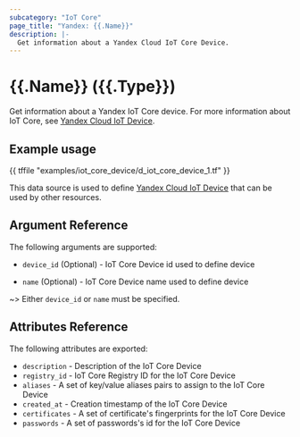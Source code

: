 ```yaml
---
subcategory: "IoT Core"
page_title: "Yandex: {{.Name}}"
description: |-
  Get information about a Yandex Cloud IoT Core Device.
---
```


# {{.Name}} ({{.Type}})

Get information about a Yandex IoT Core device. For more information about IoT Core, see [Yandex Cloud IoT Device](https://cloud.yandex.com/docs/iot-core/quickstart).

## Example usage

{{ tffile "examples/iot_core_device/d_iot_core_device_1.tf" }}

This data source is used to define [Yandex Cloud IoT Device](https://cloud.yandex.com/docs/iot-core/quickstart) that can be used by other resources.

## Argument Reference

The following arguments are supported:

* `device_id` (Optional) - IoT Core Device id used to define device

* `name` (Optional) - IoT Core Device name used to define device

~> Either `device_id` or `name` must be specified.

## Attributes Reference

The following attributes are exported:

* `description` - Description of the IoT Core Device
* `registry_id` - IoT Core Registry ID for the IoT Core Device
* `aliases` - A set of key/value aliases pairs to assign to the IoT Core Device
* `created_at` - Creation timestamp of the IoT Core Device
* `certificates` - A set of certificate's fingerprints for the IoT Core Device
* `passwords` - A set of passwords's id for the IoT Core Device

